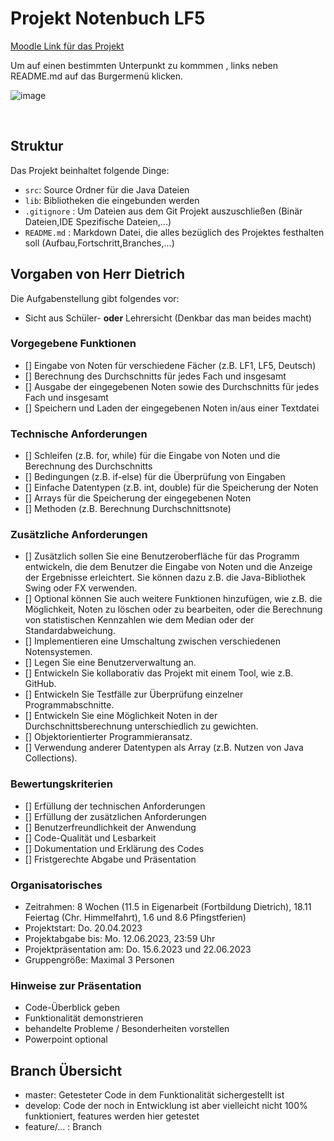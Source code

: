 # Projekt Notenbuch LF5

[Moodle Link für das Projekt](https://moodle.bildung.koblenz.de/mod/assign/view.php?id=187185)

Um auf einen bestimmten Unterpunkt zu kommmen , links neben README.md auf das Burgermenü klicken.



![image](https://user-images.githubusercontent.com/103290810/234218111-9a9d3344-a266-4d8e-8752-db543a3ab6d1.png)

&nbsp;

## Struktur 
Das Projekt beinhaltet folgende Dinge:

- `src`: Source Ordner für die Java Dateien
- `lib`: Bibliotheken die eingebunden werden
- `.gitignore` : Um Dateien aus dem Git Projekt auszuschließen (Binär Dateien,IDE Spezifische Dateien,...)
- `README.md` : Markdown Datei, die alles bezüglich des Projektes festhalten soll (Aufbau,Fortschritt,Branches,...)

## Vorgaben von Herr Dietrich

Die Aufgabenstellung gibt folgendes vor:

- Sicht aus Schüler- __oder__ Lehrersicht (Denkbar das man beides macht)

### Vorgegebene Funktionen

- [] Eingabe von Noten für verschiedene Fächer (z.B. LF1, LF5, Deutsch)
- [] Berechnung des Durchschnitts für jedes Fach und insgesamt
- [] Ausgabe der eingegebenen Noten sowie des Durchschnitts für jedes Fach und insgesamt
- [] Speichern und Laden der eingegebenen Noten in/aus einer Textdatei

### Technische Anforderungen

- [] Schleifen (z.B. for, while) für die Eingabe von Noten und die Berechnung des Durchschnitts
- [] Bedingungen (z.B. if-else) für die Überprüfung von Eingaben
- [] Einfache Datentypen (z.B. int, double) für die Speicherung der Noten
- [] Arrays für die Speicherung der eingegebenen Noten
- [] Methoden (z.B. Berechnung Durchschnittsnote)

### Zusätzliche Anforderungen

- [] Zusätzlich sollen Sie eine Benutzeroberfläche für das Programm entwickeln, die dem Benutzer die Eingabe von Noten und die Anzeige der Ergebnisse erleichtert. Sie können dazu z.B. die Java-Bibliothek Swing oder FX verwenden.
- [] Optional können Sie auch weitere Funktionen hinzufügen, wie z.B. die Möglichkeit, Noten zu löschen oder zu bearbeiten, oder die Berechnung von statistischen Kennzahlen wie dem Median oder der Standardabweichung.
- [] Implementieren eine Umschaltung zwischen verschiedenen Notensystemen.
- [] Legen Sie eine Benutzerverwaltung an.
- [] Entwickeln Sie kollaborativ das Projekt mit einem Tool, wie z.B. GitHub.
- [] Entwickeln Sie Testfälle zur Überprüfung einzelner Programmabschnitte.
- [] Entwickeln Sie eine Möglichkeit Noten in der Durchschnittsberechnung unterschiedlich zu gewichten.
- [] Objektorientierter Programmieransatz.
- [] Verwendung anderer Datentypen als Array (z.B. Nutzen von Java Collections).

### Bewertungskriterien

- [] Erfüllung der technischen Anforderungen
- [] Erfüllung der zusätzlichen Anforderungen
- [] Benutzerfreundlichkeit der Anwendung
- [] Code-Qualität und Lesbarkeit
- [] Dokumentation und Erklärung des Codes
- [] Fristgerechte Abgabe und Präsentation

### Organisatorisches

- Zeitrahmen: 8 Wochen (11.5 in Eigenarbeit (Fortbildung Dietrich), 18.11 Feiertag (Chr. Himmelfahrt), 1.6 und 8.6 Pfingstferien)
- Projektstart: Do. 20.04.2023
- Projektabgabe bis: Mo. 12.06.2023, 23:59 Uhr
- Projektpräsentation am: Do. 15.6.2023 und 22.06.2023
- Gruppengröße: Maximal 3 Personen

### Hinweise zur Präsentation

- Code-Überblick geben
- Funktionalität demonstrieren
- behandelte Probleme / Besonderheiten vorstellen
- Powerpoint optional

## Branch Übersicht

- master: Getesteter Code in dem Funktionalität sichergestellt ist
- develop: Code der noch in Entwicklung ist aber vielleicht nicht 100% funktioniert, features werden hier getestet
- feature/... : Branch
